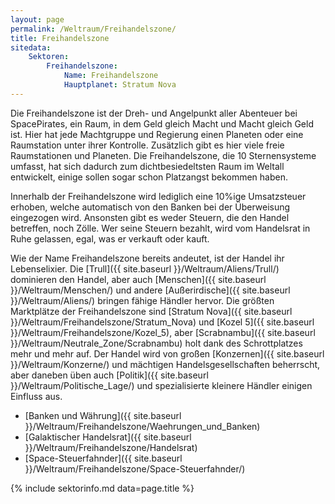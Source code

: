 ```yaml
---
layout: page
permalink: /Weltraum/Freihandelszone/
title: Freihandelszone
sitedata:
    Sektoren:
        Freihandelszone:
            Name: Freihandelszone
            Hauptplanet: Stratum Nova
---
```




Die Freihandelszone ist der Dreh- und Angelpunkt aller Abenteuer bei SpacePirates, ein Raum, in dem Geld gleich Macht und Macht gleich Geld ist. Hier hat jede Machtgruppe und Regierung einen Planeten oder eine Raumstation unter ihrer Kontrolle. Zusätzlich gibt es hier viele freie Raumstationen und Planeten. Die Freihandelszone, die 10 Sternensysteme umfasst, hat sich dadurch zum dichtbesiedeltsten Raum im Weltall entwickelt, einige sollen sogar schon Platzangst bekommen haben.

Innerhalb der Freihandelszone wird lediglich eine 10%ige Umsatzsteuer erhoben, welche automatisch von den Banken bei der Überweisung eingezogen wird. Ansonsten gibt es weder Steuern, die den Handel betreffen, noch Zölle. Wer seine Steuern bezahlt, wird vom Handelsrat in Ruhe gelassen, egal, was er verkauft oder kauft.

Wie der Name Freihandelszone bereits andeutet, ist der Handel ihr Lebenselixier. Die [Trull]({{ site.baseurl }}/Weltraum/Aliens/Trull/) dominieren den Handel, aber auch [Menschen]({{ site.baseurl }}/Weltraum/Menschen/) und andere [Außerirdische]({{ site.baseurl }}/Weltraum/Aliens/) bringen fähige Händler hervor. Die größten Marktplätze der Freihandelszone sind [Stratum Nova]({{ site.baseurl }}/Weltraum/Freihandelszone/Stratum_Nova) und [Kozel 5]({{ site.baseurl }}/Weltraum/Freihandelszone/Kozel_5), aber [Scrabnambu]({{ site.baseurl }}/Weltraum/Neutrale_Zone/Scrabnambu) holt dank des Schrottplatzes mehr und mehr auf. Der Handel wird von großen [Konzernen]({{ site.baseurl }}/Weltraum/Konzerne/) und mächtigen Handelsgesellschaften beherrscht, aber daneben üben auch [Politik]({{ site.baseurl }}/Weltraum/Politische_Lage/) und spezialisierte kleinere Händler einigen Einfluss aus.

- [Banken und Währung]({{ site.baseurl }}/Weltraum/Freihandelszone/Waehrungen_und_Banken)
- [Galaktischer Handelsrat]({{ site.baseurl }}/Weltraum/Freihandelszone/Handelsrat)
- [Space-Steuerfahnder]({{ site.baseurl }}/Weltraum/Freihandelszone/Space-Steuerfahnder/)

{% include sektorinfo.md data=page.title %}

